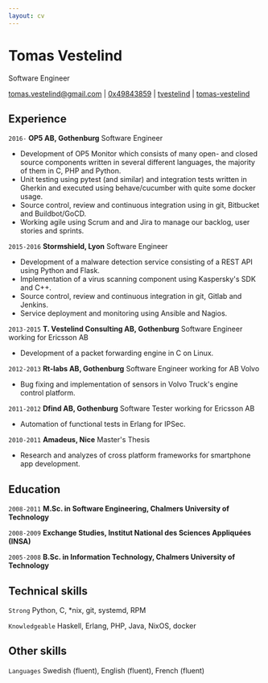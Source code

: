 ```yaml
---
layout: cv
---
```

# Tomas Vestelind
Software Engineer

<div id="webaddress">
  <i class="fa fa-envelope"></i> <a href="mailto:tomas.vestelind@gmail.com">tomas.vestelind@gmail.com</a>
|
  <i class="fa fa-key"></i> <a href="https://pgp.mit.edu/pks/lookup?op=get&search=0x7427A7AD49843859">0x49843859</a>
|
  <i class="fa fa-github"></i> <a href="http://github.com/tvestelind">tvestelind</a>
|
  <i class="fa fa-linkedin"></i> <a href="https://www.linkedin.com/in/tomas-vestelind">tomas-vestelind</a>
</div>

## Experience

`2016-`
__OP5 AB, Gothenburg__ Software Engineer
- Development of OP5 Monitor which consists of many open- and closed source components written in several different languages, the majority of them in C, PHP and Python.
- Unit testing using pytest (and similar) and integration tests written in Gherkin and executed using behave/cucumber with quite some docker usage.
- Source control, review and continuous integration using in git, Bitbucket and Buildbot/GoCD.
- Working agile using Scrum and and Jira to manage our backlog, user stories and sprints.

`2015-2016`
__Stormshield, Lyon__ Software Engineer
- Development of a malware detection service consisting of a REST API using Python and Flask.
- Implementation of a virus scanning component using Kaspersky's SDK and C++.
- Source control, review and continuous integration in git, Gitlab and Jenkins.
- Service deployment and monitoring using Ansible and Nagios.

`2013-2015`
__T. Vestelind Consulting AB, Gothenburg__ Software Engineer working for Ericsson AB
- Development of a packet forwarding engine in C on Linux.

`2012-2013`
__Rt-labs AB, Gothenburg__ Software Engineer working for AB Volvo
- Bug fixing and implementation of sensors in Volvo Truck's engine control platform.

`2011-2012`
__Dfind AB, Gothenburg__ Software Tester working for Ericsson AB
- Automation of functional tests in Erlang for IPSec.

`2010-2011`
__Amadeus, Nice__ Master's Thesis
- Research and analyzes of cross platform frameworks for smartphone app development.

## Education

`2008-2011`
__M.Sc. in Software Engineering, Chalmers University of Technology__

`2008-2009`
__Exchange Studies, Institut National des Sciences Appliquées (INSA)__

`2005-2008`
__B.Sc. in Information Technology, Chalmers University of Technology__

## Technical skills
`Strong` Python, C, *nix, git, systemd, RPM

`Knowledgeable` Haskell, Erlang, PHP, Java, NixOS, docker

## Other skills
`Languages` Swedish (fluent), English (fluent), French (fluent)

<!-- ### Footer

Last updated: November 2017 -->


